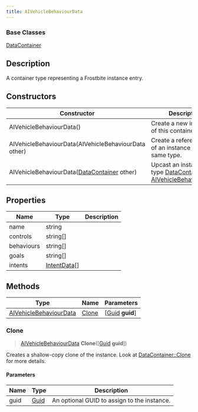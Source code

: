 ```yaml
---
title: AIVehicleBehaviourData
---
```

### Base Classes

[DataContainer](/vext/ref/shared/class/datacontainer)

## Description

A container type representing a Frostbite instance entry.

## Constructors

| Constructor                                                                       | Description                                                                                                                         |
| --------------------------------------------------------------------------------- | ----------------------------------------------------------------------------------------------------------------------------------- |
| AIVehicleBehaviourData()                                                          | Create a new instance of this container type.                                                                                       |
| AIVehicleBehaviourData(AIVehicleBehaviourData other)                              | Create a reference copy of an instance of the same type.                                                                            |
| AIVehicleBehaviourData([DataContainer](/vext/ref/shared/class/datacontainer) other) | Upcast an instance of type [DataContainer](/vext/ref/shared/class/datacontainer) to [AIVehicleBehaviourData](AIVehicleBehaviourData). |

## Properties

| Name       | Type                         | Description |
| ---------- | ---------------------------- | ----------- |
| name       | string                       |             |
| controls   | string\[\]                   |             |
| behaviours | string\[\]                   |             |
| goals      | string\[\]                   |             |
| intents    | [IntentData](IntentData)\[\] |             |

## Methods

| Type                                             | Name            | Parameters                                     |
| ------------------------------------------------ | --------------- | ---------------------------------------------- |
| [AIVehicleBehaviourData](AIVehicleBehaviourData) | [Clone](#clone) | \[[Guid](/vext/ref/shared/class/guid) **guid**\] |

### Clone

> [AIVehicleBehaviourData](AIVehicleBehaviourData) **Clone**(\[[Guid](/vext/ref/shared/class/guid) **guid**\])

Creates a shallow-copy clone of the instance. Look at [DataContainer::Clone](/vext/ref/shared/class/datacontainer#clone) for more details.

#### Parameters

| Name | Type         | Description                                 |
| ---- | ------------ | ------------------------------------------- |
| guid | [Guid](Guid) | An optional GUID to assign to the instance. |
